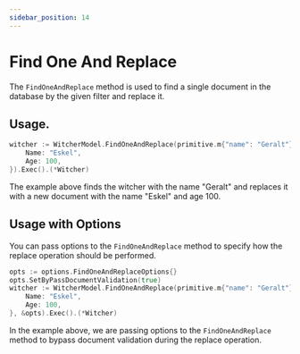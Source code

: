 ```yaml
---
sidebar_position: 14
---
```


# Find One And Replace

The `FindOneAndReplace` method is used to find a single document in the database by the given filter and replace it.

## Usage.

```go
witcher := WitcherModel.FindOneAndReplace(primitive.m{"name": "Geralt"}, Witcher{
    Name: "Eskel",
    Age: 100,
}).Exec().(*Witcher)
```

The example above finds the witcher with the name "Geralt" and replaces it with a new document with the name "Eskel" and age 100.


## Usage with Options

You can pass options to the `FindOneAndReplace` method to specify how the replace operation should be performed.

```go
opts := options.FindOneAndReplaceOptions{}
opts.SetByPassDocumentValidation(true)
witcher := WitcherModel.FindOneAndReplace(primitive.m{"name": "Geralt"}, Witcher{
    Name: "Eskel",
    Age: 100,
}, &opts).Exec().(*Witcher)
```

In the example above, we are passing options to the `FindOneAndReplace` method to bypass document validation during the replace operation.